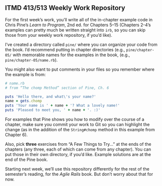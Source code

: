 
## ITMD 413/513 Weekly Work Repository

For the first week’s work, you’ll write all of the in-chapter example code in Chris Pine’s *Learn to Program*, 2nd ed. for Chapters 5–15 (Chapters 2-4’s examples can pretty much be written straight into `irb`, so you can skip those from your weekly work repository, if you’d like).

I’ve created a directory called `pine/` where you can organize your code from the book. I’d recommend putting in chapter directories (e.g., `pine/chapter-05/` with memorable names for the examples in the book, (e.g., `pine/chapter-05/name.rb`).

You might also want to put comments in your files so you remember where the example is from:

~~~ ruby
# name.rb
# from “The chomp Method” section of Pine, Ch. 6

puts ​'Hello there, and what​\'​s your name?'
name = gets.chomp
puts ​'Your name is '​ + name + ​'? What a lovely name!'
puts ​'Pleased to meet you, '​ + name + ​'. :)'
~~~

For examples that Pine shows you how to modify over the course of a chapter, make sure you commit your work to Git so you can highlight the change (as in the addition of the `String#chomp` method in this example from Chapter 6).

Also, pick **three** exercises from “A Few Things to Try...” at the ends of the chapters (any three, each of which can come from any chapter). You can put those in their own directory, if you’d like. Example solutions are at the end of the Pine book.

Starting next week, we’ll use this repository differently for the rest of the semester’s reading, for the *Agile Rails* book. But don’t worry about that for now.

